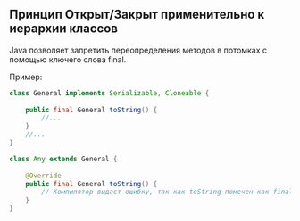 ## Принцип Открыт/Закрыт применительно к иерархии классов

Java позволяет запретить переопределения методов в потомках с помощью ключего слова final.

Пример:
``` Java
class General implements Serializable, Cloneable {
    
    public final General toString() {
        //...
    }
    //...
}

class Any extends General {
    
    @Override
    public final General toString() {
        // Компилятор выдаст ошибку, так как toString помечен как final
    }
}
```
